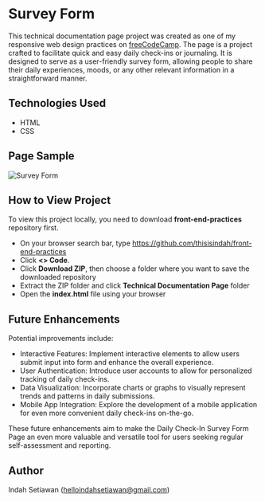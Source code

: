 # Survey Form

This technical documentation page project was created as one of my responsive web design practices on <a href="https://www.freecodecamp.org/learn/2022/responsive-web-design">freeCodeCamp</a>. The page is a project crafted to facilitate quick and easy daily check-ins or journaling. It is designed to serve as a user-friendly survey form, allowing people to share their daily experiences, moods, or any other relevant information in a straightforward manner.

## Technologies Used

- HTML
- CSS

## Page Sample
![Survey Form](https://github.com/thisisindah/front-end-practices/assets/121715790/e7bcb78b-65aa-4814-8591-ff2c05653743)

## How to View Project

To view this project locally, you need to download <strong>front-end-practices</strong> repository first.

<ul>
  <li>On your browser search bar, type <a href="https://github.com/thisisindah/front-end-practices">https://github.com/thisisindah/front-end-practices</a></li> 
<li>Click <strong><> Code</strong>.</li>
<li>Click <strong>Download ZIP</strong>, then choose a folder where you want to save the downloaded repository</li>
<li>Extract the ZIP folder and click <strong>Technical Documentation Page</strong> folder</li>
<li>Open the <strong>index.html</strong> file using your browser</li>
</ul>

## Future Enhancements
Potential improvements include:
- Interactive Features: Implement interactive elements to allow users submit input into form and enhance the overall experience.
- User Authentication: Introduce user accounts to allow for personalized tracking of daily check-ins.
- Data Visualization: Incorporate charts or graphs to visually represent trends and patterns in daily submissions.
- Mobile App Integration: Explore the development of a mobile application for even more convenient daily check-ins on-the-go.

These future enhancements aim to make the Daily Check-In Survey Form Page an even more valuable and versatile tool for users seeking regular self-assessment and reporting.
## Author

Indah Setiawan (<a href="helloindahsetiawan@gmail.com">helloindahsetiawan@gmail.com</a>)
